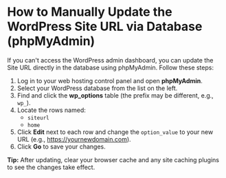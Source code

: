 # How to Manually Update the WordPress Site URL via Database (phpMyAdmin)

If you can't access the WordPress admin dashboard, you can update the Site URL directly in the database using phpMyAdmin. Follow these steps:

1. Log in to your web hosting control panel and open **phpMyAdmin**.
2. Select your WordPress database from the list on the left.
3. Find and click the **wp_options** table (the prefix may be different, e.g., `wp_`).
4. Locate the rows named:
   - `siteurl`
   - `home`
5. Click **Edit** next to each row and change the `option_value` to your new URL (e.g., https://yournewdomain.com).
6. Click **Go** to save your changes.

**Tip:** After updating, clear your browser cache and any site caching plugins to see the changes take effect.
